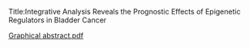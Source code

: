 Title:Integrative Analysis Reveals the Prognostic Effects of Epigenetic Regulators in Bladder Cancer

[Graphical abstract.pdf](https://github.com/user-attachments/files/21391697/Graphical.abstract.pdf)

